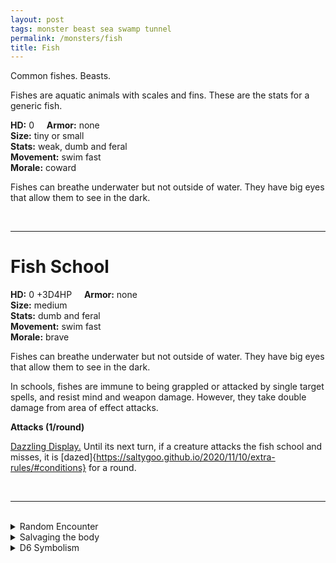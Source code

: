 ```yaml
---
layout: post
tags: monster beast sea swamp tunnel
permalink: /monsters/fish
title: Fish
---
```


Common fishes. Beasts.

Fishes are aquatic animals with scales and fins. These are the stats for a generic fish.

**HD:** 0  &nbsp; &nbsp;  **Armor:** none <br>
**Size:** tiny or small <br>
**Stats:** weak, dumb and feral<br>
**Movement:** swim fast <br>
**Morale:** coward <br>

Fishes can breathe underwater but not outside of water. They have big eyes that allow them to see in the dark.

<br>

---

# Fish School

**HD:** 0 +3D4HP  &nbsp; &nbsp;  **Armor:** none <br>
**Size:** medium <br>
**Stats:** dumb and feral<br>
**Movement:** swim fast <br>
**Morale:** brave <br>

Fishes can breathe underwater but not outside of water. They have big eyes that allow them to see in the dark.

In schools, fishes are immune to being grappled or attacked by single target spells, and resist mind and weapon damage. However, they take double damage from area of effect attacks.

**Attacks (1/round)**

<ins>Dazzling Display.</ins> Until its next turn, if a creature attacks the fish school and misses, it is [dazed]{https://saltygoo.github.io/2020/11/10/extra-rules/#conditions} for a round.

<br>

---

<br> 

<details markdown="1">
<summary>Random Encounter</summary>

1. **Monster:** 1D4 fish schools
1. **Lair:** A reef full of caves and tunnels. There are 1D12-1 lone fishes. <br>	&nbsp; OR <br>	**Omen:** Seagull.
1. **Spoor:** 2D4 fishes.
1. **Tracks:** Seagulls.
1. **Trace:** A dead fish. 
1. **Trace:** A fish.
</details>

<details markdown="1">
<summary>Salvaging the body</summary>

4 fishes are enough food for 1 day. A fish school produces 1D4 rations.
</details>

<details markdown="1">
<summary>D6 Symbolism</summary>

In local cultures this beast is a symbol of ...

1. Sea
1. Travel
1. Stupidity
1. Stench
1. Elusiveness
1. Sacred 
</details>

